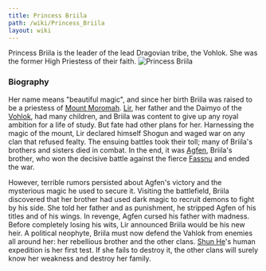 ```yaml
---
title: Princess Briila
path: /wiki/Princess_Briila
layout: wiki
---
```


Princess Briila is the leader of the lead Dragovian tribe, the Vohlok.
She was the former High Priestess of their faith. ![Princess
Briila](Princess_Briila.png "fig:Princess Briila")

### Biography

Her name means "beautiful magic", and since her birth Briila was raised
to be a priestess of [Mount Moromah](/wiki/Mount_Moromah "wikilink").
[Lir](/wiki/Lir "wikilink"), her father and the Daimyo of the
[Vohlok](/wiki/Vohlok "wikilink"), had many children, and Briila was content
to give up any royal ambition for a life of study. But fate had other
plans for her. Harnessing the magic of the mount, Lir declared himself
Shogun and waged war on any clan that refused fealty. The ensuing
battles took their toll; many of Briila's brothers and sisters died in
combat. In the end, it was [Agfen](/wiki/Agfen "wikilink"), Briila's brother,
who won the decisive battle against the fierce
[Fassnu](/wiki/Fassnu "wikilink") and ended the war.

However, terrible rumors persisted about Agfen's victory and the
mysterious magic he used to secure it. Visiting the battlefield, Briila
discovered that her brother had used dark magic to recruit demons to
fight by his side. She told her father and as punishment, he stripped
Agfen of his titles and of his wings. In revenge, Agfen cursed his
father with madness. Before completely losing his wits, Lir announced
Briila would be his new heir. A political neophyte, Briila must now
defend the Vahlok from enemies all around her: her rebellious brother
and the other clans. [Shun He](/wiki/Shun_He "wikilink")'s human expedition is
her first test. If she fails to destroy it, the other clans will surely
know her weakness and destroy her family.
